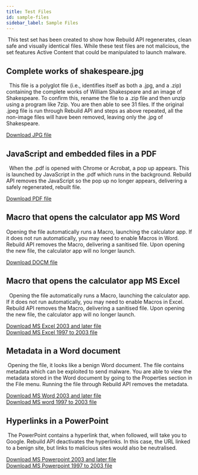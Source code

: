 ```yaml
---
title: Test Files
id: sample-files
sidebar_label: Sample Files
---
```

​
This test set has been created to show how Rebuild API regenerates, clean safe and visually identical files. While these test files are not malicious, the set features Active Content that could be manipulated to launch malware.
​
​
## Complete works of shakespeare.jpg
​
​
This file is a polyglot file (i.e., identifies itself as both a .jpg, and a .zip) containing the complete works of William Shakespeare and an image of Shakespeare. To confirm this, rename the file to a .zip file and then unzip using a program like 7zip. You are then able to see 31 files. If the original .jpeg file is run through Rebuild API and steps as above repeated, all the non-image files will have been removed, leaving only the .jpg of Shakespeare.  
  
[Download JPG file](https://gw-demo-sample-files-eu1.s3-eu-west-1.amazonaws.com/Complete+works+of+shakespeare+hidden+zip_Polyglot_image.jpg)
​
​
## JavaScript and embedded files in a PDF
​
​
When the .pdf is opened with Chrome or Acrobat, a pop up appears. This is launched by JavaScript in the .pdf which runs in the background. Rebuild API removes the JavaScript so the pop up no longer appears, delivering a safely regenerated, rebuilt file.
  
[Download PDF file](https://gw-demo-sample-files-eu1.s3-eu-west-1.amazonaws.com/Execute+Java+Script_JS_PDF.pdf)

## Macro that opens the calculator app MS Word


Opening the file automatically runs a Macro, launching the calculator app. If it does not run automatically, you may need to enable Macros in Word. Rebuild API removes the Macro, delivering a sanitised file. Upon opening the new file, the calculator app will no longer launch.

[Download DOCM file](https://gw-demo-sample-files-eu1.s3-eu-west-1.amazonaws.com/MacroRunCalculator.docm)
​

## Macro that opens the calculator app MS Excel
​
​
Opening the file automatically runs a Macro, launching the calculator app. If it does not run automatically, you may need to enable Macros in Excel. Rebuild API removes the Macro, delivering a sanitised file. Upon opening the new file, the calculator app will no longer launch.
  
[Download MS Excel 2003 and later file](https://gw-demo-sample-files-eu1.s3-eu-west-1.amazonaws.com/Opens+calculator+app_macro_MS+excel+2003+and+later.xlsm)  
[Download MS Excel 1997 to 2003 file](https://gw-demo-sample-files-eu1.s3-eu-west-1.amazonaws.com/Opens+calculator+app_macro_MS+excel+97+2003.xls)
​
​
## Metadata in a Word document
​
Opening the file, it looks like a benign Word document. The file contains metadata which can be exploited to send malware. You are able to view the metadata stored in the Word document by going to the Properties section in the File menu. Running the file through Rebuild API removes the metadata. 
  
[Download MS Word 2003 and later file](https://gw-demo-sample-files-eu1.s3-eu-west-1.amazonaws.com/Contains+Meta+data_Meta+Data_MS+Word+2003+and+later.docx)  
[Download MS word 1997 to 2003 file](https://gw-demo-sample-files-eu1.s3-eu-west-1.amazonaws.com/Contains+Meta+data_Meta+Data_MS+Word+97+2003v2.doc)
​
​
## Hyperlinks in a PowerPoint
​
The PowerPoint contains a hyperlink that, when followed, will take you to Google. Rebuild API deactivates the hyperlinks. In this case, the URL linked to a benign site, but links to malicious sites would also be neutralised.
  
[Download MS Powerpoint 2003 and later file](https://gw-demo-sample-files-eu1.s3-eu-west-1.amazonaws.com/External+Hyperlink+to+google_Hyperlink_MS+Powerpoint+2003+and+later.pptx)  
[Download MS Powerpoint 1997 to 2003 file](https://gw-demo-sample-files-eu1.s3-eu-west-1.amazonaws.com/External+Hyperlink+to+google_Hyperlink_MS+Powerpoint+97+2003.ppt)